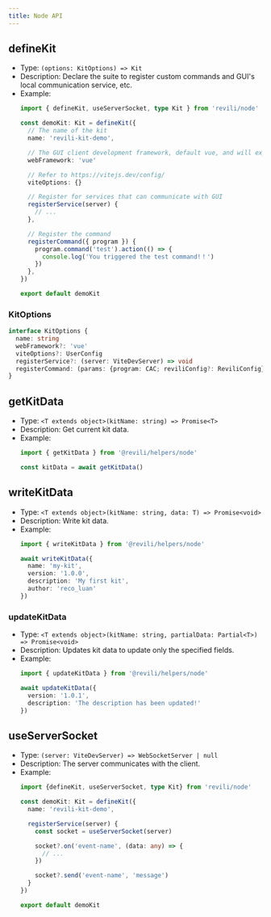 ```yaml
---
title: Node API
---
```


## defineKit

- Type: `(options: KitOptions) => Kit`
- Description: Declare the suite to register custom commands and GUI's local communication service, etc.
- Example:
  ```ts
  import { defineKit, useServerSocket, type Kit } from 'revili/node'

  const demoKit: Kit = defineKit({
    // The name of the kit
    name: 'revili-kit-demo',

    // The GUI client development framework, default vue, and will expand react, servlet, web component, etc.
    webFramework: 'vue'

    // Refer to https://vitejs.dev/config/
    viteOptions: {}

    // Register for services that can communicate with GUI
    registerService(server) {
      // ...
    },

    // Register the command
    registerCommand({ program }) {
      program.command('test').action(() => {
        console.log('You triggered the test command!！')
      })
    },
  })

  export default demoKit
  ```

### KitOptions

```ts
interface KitOptions {
  name: string
  webFramework?: 'vue'
  viteOptions?: UserConfig
  registerService?: (server: ViteDevServer) => void
  registerCommand: (params: {program: CAC; reviliConfig?: ReviliConfig}) => void
}
```

## getKitData

- Type: `<T extends object>(kitName: string) => Promise<T>`
- Description: Get current kit data.
- Example:
  ```typescript
  import { getKitData } from '@revili/helpers/node'

  const kitData = await getKitData()
  ```

## writeKitData

- Type: `<T extends object>(kitName: string, data: T) => Promise<void>`
- Description: Write kit data.
- Example:
  ```typescript
  import { writeKitData } from '@revili/helpers/node'

  await writeKitData({
    name: 'my-kit',
    version: '1.0.0',
    description: 'My first kit',
    author: 'reco_luan'
  })
  ```

### updateKitData

- Type: `<T extends object>(kitName: string, partialData: Partial<T>) => Promise<void>`
- Description: Updates kit data to update only the specified fields.
- Example:
  ```typescript
  import { updateKitData } from '@revili/helpers/node'

  await updateKitData({
    version: '1.0.1',
    description: 'The description has been updated!'
  })
  ```

## useServerSocket

- Type: `(server: ViteDevServer) => WebSocketServer | null`
- Description: The server communicates with the client.
- Example:
  ```ts
  import {defineKit, useServerSocket, type Kit} from 'revili/node'

  const demoKit: Kit = defineKit({
    name: 'revili-kit-demo',

    registerService(server) {
      const socket = useServerSocket(server)

      socket?.on('event-name', (data: any) => {
        // ...
      })

      socket?.send('event-name', 'message')
    }
  })

  export default demoKit
  ```
